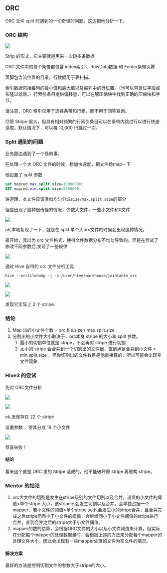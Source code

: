 ## ORC 

ORC 文件 split 时遇到的一切奇怪的问题。这边把他分析一下。

### ORC 结构

![](../pics/OrcFileLayout.png)

Strip 的形式，它主要就是用来一次跳多条数据

ORC 文件中的每个条带都包含 index索引 、RowData数据 和 Footer条带页脚

页脚包含流位置的目录。行数据用于表扫描。

索引数据包括每列的最小值和最大值以及每列中的行位置。（也可以包含位字段或布隆过滤器。）行索引条目提供偏移量，可以在解压缩块中找到正确的压缩块和字节。

请注意，ORC 索引仅用于选择条带和行组，而不用于回答查询。

尽管 Stripe 很大，但具有相对频繁的行索引条目可以在条带内跳过行以进行快速读取。默认情况下，可以每 10,000 行跳过一次。

### Split 遇到的问题

业务那边遇到了一个怪的事。

在处理一个大 ORC 文件的时候，想加快速度，把文件给map一下

他设置了 split 参数
```SQL
set mapred.max.split.size=10000000;
SET mapred.min.split.size=5000000;
```

讲道理，本文件应该类似均匀分成`size/max.split.size`的部分

但是出现了这种很奇怪的情况，少数大文件，一些小文件和0文件

![](../pics/orcHive2.png)

ok,本地复现了一下，就是在 split 单个大orc文件的时候会出现这种情况。

最开始，我以为 orc 文件格式，使得文件数据分布不均匀导致的，但是在尝试了修改不同参数后,发现了一些规律

![](../pics/orcHive2_1.png)

通过 Hive 自带的 orc 文件分析工具

```shell
hive --orcfiledump -j -p /user/hive/warehouse/jointable_orc
```

![](../pics/orcHive2_stripe1.png)

![](../pics/orcHive2_stripe2.png)

发现它实际上 2 个 stripe.

### 结论
1. Map 出的小文件个数 = orc.file.size / max.split.size
2. 分割出的小文件大小取决于，orc本身 stripe 的大小和 split 参数。
   1. 最小的切割单位就是 stripe，不会再对 stripe 进行切割
   2. 太小的 stripe 会合并到一个切割出的文件里，直到满足合并到小文件 > min.split.size ，但你切割出的文件数目是他直接算的，所以可能会出现空文件现象.

### Hive3 的尝试

先对 ORC文件分析 

![](../pics/Hive3ORC.png)

![](../pics/Hive3ORC2.png)


ok,发现存在 22 个 stripe 

设置参数 ，使其分成 19 个小文件 

![](../pics/Hive3ORC3.png)

恭喜失败！

#### 结论 

看来这个就是 ORC 里的 Stripe 造成的，他不能破坏原 stripe 再重构 stripe。

### Mentor 的结论

1. orc大文件的切割是发生在stripe级别的文件切割以及合并，设置的小文件的阈值<单个stripe 大小，该stripe不会发生切割以及合并，会单独占据一个mapper，若小文件的阈值>单个stripe 大小,会发生小的stripe合并，且合并完成之后stripe仍然小于小文件的阈值，会继续同小于小文件阈值的stripe进行合并，直到合并之后的stripe大于小文件阈值。
2. mapper的数的估算，会根据ORC文件的大小以及小文件阈值来计算，但实际在分配每个mapper的处理数据量时，会根据上述的方法来分配每个mapper的处理文件大小，因此会出现有一些mapper处理的文件为空文件的情况。

#### 解决方案 

最好的办法是控制切割文件的参数大于stripe的大小。